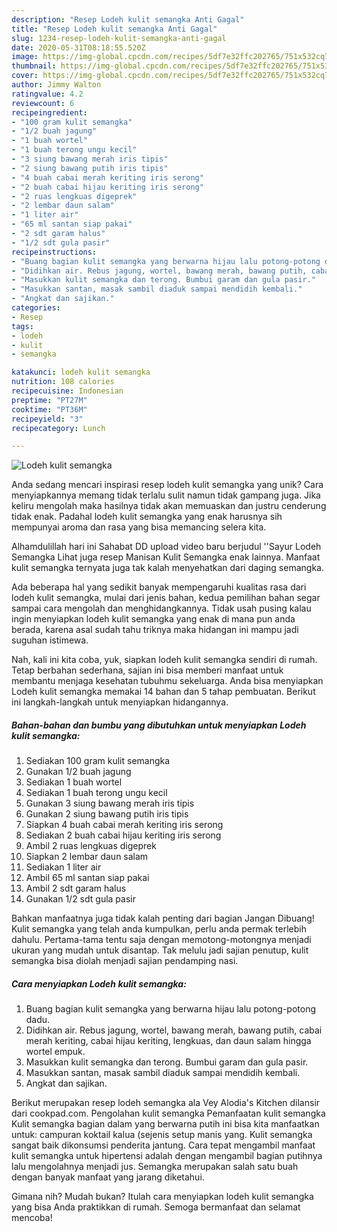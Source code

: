 ```yaml
---
description: "Resep Lodeh kulit semangka Anti Gagal"
title: "Resep Lodeh kulit semangka Anti Gagal"
slug: 1234-resep-lodeh-kulit-semangka-anti-gagal
date: 2020-05-31T08:18:55.520Z
image: https://img-global.cpcdn.com/recipes/5df7e32ffc202765/751x532cq70/lodeh-kulit-semangka-foto-resep-utama.jpg
thumbnail: https://img-global.cpcdn.com/recipes/5df7e32ffc202765/751x532cq70/lodeh-kulit-semangka-foto-resep-utama.jpg
cover: https://img-global.cpcdn.com/recipes/5df7e32ffc202765/751x532cq70/lodeh-kulit-semangka-foto-resep-utama.jpg
author: Jimmy Walton
ratingvalue: 4.2
reviewcount: 6
recipeingredient:
- "100 gram kulit semangka"
- "1/2 buah jagung"
- "1 buah wortel"
- "1 buah terong ungu kecil"
- "3 siung bawang merah iris tipis"
- "2 siung bawang putih iris tipis"
- "4 buah cabai merah keriting iris serong"
- "2 buah cabai hijau keriting iris serong"
- "2 ruas lengkuas digeprek"
- "2 lembar daun salam"
- "1 liter air"
- "65 ml santan siap pakai"
- "2 sdt garam halus"
- "1/2 sdt gula pasir"
recipeinstructions:
- "Buang bagian kulit semangka yang berwarna hijau lalu potong-potong dadu."
- "Didihkan air. Rebus jagung, wortel, bawang merah, bawang putih, cabai merah keriting, cabai hijau keriting, lengkuas, dan daun salam hingga wortel empuk."
- "Masukkan kulit semangka dan terong. Bumbui garam dan gula pasir."
- "Masukkan santan, masak sambil diaduk sampai mendidih kembali."
- "Angkat dan sajikan."
categories:
- Resep
tags:
- lodeh
- kulit
- semangka

katakunci: lodeh kulit semangka 
nutrition: 108 calories
recipecuisine: Indonesian
preptime: "PT27M"
cooktime: "PT36M"
recipeyield: "3"
recipecategory: Lunch

---
```



![Lodeh kulit semangka](https://img-global.cpcdn.com/recipes/5df7e32ffc202765/751x532cq70/lodeh-kulit-semangka-foto-resep-utama.jpg)

Anda sedang mencari inspirasi resep lodeh kulit semangka yang unik? Cara menyiapkannya memang tidak terlalu sulit namun tidak gampang juga. Jika keliru mengolah maka hasilnya tidak akan memuaskan dan justru cenderung tidak enak. Padahal lodeh kulit semangka yang enak harusnya sih mempunyai aroma dan rasa yang bisa memancing selera kita.

Alhamdulillah hari ini Sahabat DD upload video baru berjudul &#39;&#39;Sayur Lodeh Semangka Lihat juga resep Manisan Kulit Semangka enak lainnya. Manfaat kulit semangka ternyata juga tak kalah menyehatkan dari daging semangka.

Ada beberapa hal yang sedikit banyak mempengaruhi kualitas rasa dari lodeh kulit semangka, mulai dari jenis bahan, kedua pemilihan bahan segar sampai cara mengolah dan menghidangkannya. Tidak usah pusing kalau ingin menyiapkan lodeh kulit semangka yang enak di mana pun anda berada, karena asal sudah tahu triknya maka hidangan ini mampu jadi suguhan istimewa.


Nah, kali ini kita coba, yuk, siapkan lodeh kulit semangka sendiri di rumah. Tetap berbahan sederhana, sajian ini bisa memberi manfaat untuk membantu menjaga kesehatan tubuhmu sekeluarga. Anda bisa menyiapkan Lodeh kulit semangka memakai 14 bahan dan 5 tahap pembuatan. Berikut ini langkah-langkah untuk menyiapkan hidangannya.

<!--inarticleads1-->

##### Bahan-bahan dan bumbu yang dibutuhkan untuk menyiapkan Lodeh kulit semangka:

1. Sediakan 100 gram kulit semangka
1. Gunakan 1/2 buah jagung
1. Sediakan 1 buah wortel
1. Sediakan 1 buah terong ungu kecil
1. Gunakan 3 siung bawang merah iris tipis
1. Gunakan 2 siung bawang putih iris tipis
1. Siapkan 4 buah cabai merah keriting iris serong
1. Sediakan 2 buah cabai hijau keriting iris serong
1. Ambil 2 ruas lengkuas digeprek
1. Siapkan 2 lembar daun salam
1. Sediakan 1 liter air
1. Ambil 65 ml santan siap pakai
1. Ambil 2 sdt garam halus
1. Gunakan 1/2 sdt gula pasir


Bahkan manfaatnya juga tidak kalah penting dari bagian Jangan Dibuang! Kulit semangka yang telah anda kumpulkan, perlu anda permak terlebih dahulu. Pertama-tama tentu saja dengan memotong-motongnya menjadi ukuran yang mudah untuk disantap. Tak melulu jadi sajian penutup, kulit semangka bisa diolah menjadi sajian pendamping nasi. 

<!--inarticleads2-->

##### Cara menyiapkan Lodeh kulit semangka:

1. Buang bagian kulit semangka yang berwarna hijau lalu potong-potong dadu.
1. Didihkan air. Rebus jagung, wortel, bawang merah, bawang putih, cabai merah keriting, cabai hijau keriting, lengkuas, dan daun salam hingga wortel empuk.
1. Masukkan kulit semangka dan terong. Bumbui garam dan gula pasir.
1. Masukkan santan, masak sambil diaduk sampai mendidih kembali.
1. Angkat dan sajikan.


Berikut merupakan resep lodeh semangka ala Vey Alodia&#39;s Kitchen dilansir dari cookpad.com. Pengolahan kulit semangka Pemanfaatan kulit semangka Kulit semangka bagian dalam yang berwarna putih ini bisa kita manfaatkan untuk: campuran koktail kalua (sejenis setup manis yang. Kulit semangka sangat baik dikonsumsi penderita jantung. Cara tepat mengambil manfaat kulit semangka untuk hipertensi adalah dengan mengambil bagian putihnya lalu mengolahnya menjadi jus. Semangka merupakan salah satu buah dengan banyak manfaat yang jarang diketahui. 

Gimana nih? Mudah bukan? Itulah cara menyiapkan lodeh kulit semangka yang bisa Anda praktikkan di rumah. Semoga bermanfaat dan selamat mencoba!
